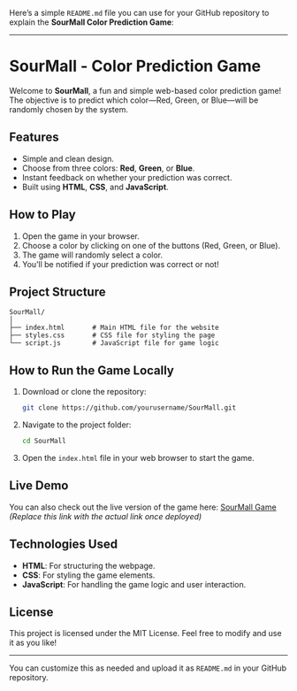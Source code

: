 Here’s a simple `README.md` file you can use for your GitHub repository to explain the **SourMall Color Prediction Game**:

---

# SourMall - Color Prediction Game

Welcome to **SourMall**, a fun and simple web-based color prediction game! The objective is to predict which color—Red, Green, or Blue—will be randomly chosen by the system. 

## Features
- Simple and clean design.
- Choose from three colors: **Red**, **Green**, or **Blue**.
- Instant feedback on whether your prediction was correct.
- Built using **HTML**, **CSS**, and **JavaScript**.

## How to Play
1. Open the game in your browser.
2. Choose a color by clicking on one of the buttons (Red, Green, or Blue).
3. The game will randomly select a color.
4. You’ll be notified if your prediction was correct or not!

## Project Structure

```
SourMall/
│
├── index.html       # Main HTML file for the website
├── styles.css       # CSS file for styling the page
└── script.js        # JavaScript file for game logic
```

## How to Run the Game Locally
1. Download or clone the repository:
   ```bash
   git clone https://github.com/yourusername/SourMall.git
   ```
2. Navigate to the project folder:
   ```bash
   cd SourMall
   ```
3. Open the `index.html` file in your web browser to start the game.

## Live Demo
You can also check out the live version of the game here: [SourMall Game](https://yourusername.github.io/SourMall) *(Replace this link with the actual link once deployed)*

## Technologies Used
- **HTML**: For structuring the webpage.
- **CSS**: For styling the game elements.
- **JavaScript**: For handling the game logic and user interaction.

## License
This project is licensed under the MIT License. Feel free to modify and use it as you like!

---

You can customize this as needed and upload it as `README.md` in your GitHub repository.
